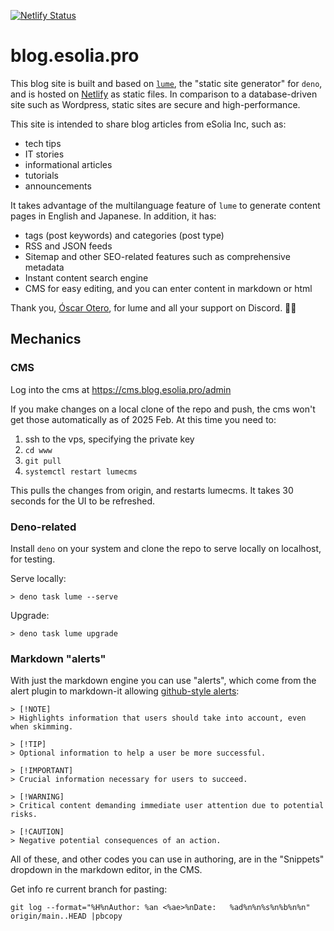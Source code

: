 [![Netlify Status](https://api.netlify.com/api/v1/badges/7bfb45da-9787-468c-bb64-158e43108f49/deploy-status)](https://app.netlify.com/sites/blog-esolia-pro/deploys)

# blog.esolia.pro

This blog site is built and based on [`lume`](https://lume.land/), the "static site generator" for `deno`, and is hosted on [Netlify](https://netlify.com) as static files. In comparison to a database-driven site such as Wordpress, static sites are secure and high-performance.

This site is intended to share blog articles from eSolia Inc, such as: 

* tech tips
* IT stories
* informational articles 
* tutorials
* announcements

It takes advantage of the multilanguage feature of `lume` to generate content pages in English and Japanese. In addition, it has: 

* tags (post keywords) and categories (post type)
* RSS and JSON feeds
* Sitemap and other SEO-related features such as comprehensive metadata
* Instant content search engine
* CMS for easy editing, and you can enter content in markdown or html

Thank you, [Óscar Otero](https://github.com/oscarotero), for lume and all your support on Discord. 🙏🏻

## Mechanics
### CMS

Log into the cms at https://cms.blog.esolia.pro/admin 

If you make changes on a local clone of the repo and push, the cms won't get those automatically as of 2025 Feb. At this time you need to: 

1. ssh to the vps, specifying the private key
2. `cd www`
3. `git pull`
4. `systemctl restart lumecms`

This pulls the changes from origin, and restarts lumecms. It takes 30 seconds for the UI to be refreshed. 

### Deno-related
Install `deno` on your system and clone the repo to serve locally on localhost, for testing.

Serve locally:

```
> deno task lume --serve
```

Upgrade:

```
> deno task lume upgrade
```

### Markdown "alerts"
With just the markdown engine you can use "alerts", which come from the alert plugin to markdown-it allowing [github-style alerts](https://github.com/orgs/community/discussions/16925):

```
> [!NOTE]  
> Highlights information that users should take into account, even when skimming.

> [!TIP]
> Optional information to help a user be more successful.

> [!IMPORTANT]  
> Crucial information necessary for users to succeed.

> [!WARNING]  
> Critical content demanding immediate user attention due to potential risks.

> [!CAUTION]
> Negative potential consequences of an action.
```

All of these, and other codes you can use in authoring, are in the "Snippets" dropdown in the markdown editor, in the CMS.

Get info re current branch for pasting: 

```
git log --format="%H%nAuthor: %an <%ae>%nDate:   %ad%n%n%s%n%b%n%n" origin/main..HEAD |pbcopy
```